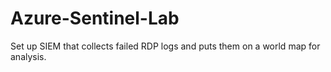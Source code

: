# Azure-Sentinel-Lab
Set up SIEM that collects failed RDP logs and puts them on a world map for analysis. 
